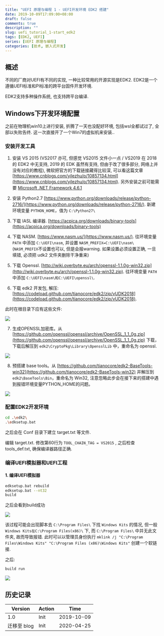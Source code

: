 ```yaml
---
title: "UEFI 原理与编程 1 - UEFI开发环境 EDK2 搭建"
date: 2019-10-09T17:09:00+08:00
draft: false
comments: true
description: ""
slug: uefi_tutorial_1-start_edk2
tags: [EDK2, UEFI]
series: [UEFI 原理与编程]
categories: [技术, 嵌入式开发]
---
```


## 概述

不同的厂商对UEFI有不同的实现, 一种比较常用的开源实现是EDK2. EDK2是一个遵循UEFI标准和PI标准的跨平台固件开发环境.
 

EDK2支持多种操作系统, 也支持跨平台编译.
 

## Windows下开发环境配置
 

之前在物理机win10上进行安装, 折腾了一天也没配好环境, 包括wsl全都试过了, 全部以失败告终. 这一次直接开了一个Win7的虚拟机来安装..

 

### 安装开发工具

1. 安装 VS 2015 (VS2017 亦可, 但感觉 VS2015 文件小一点 / VS2019 在 2018 的 EDK2 中无支持, 2019 的 EDK 虽然有支持, 但由于改了很多部分, 网络上并没有对应的教程), 微软把官方的下载链接藏得比较深, 可以看这篇文章 [https://www.cnblogs.com/yilezhu/p/10857134.html](https://www.cnblogs.com/yilezhu/p/10857134.html). 另外安装之前可能需要 [Microsoft .NET Framework 4.6.1](https://www.microsoft.com/zh-CN/download/details.aspx?id=49982)

2. 安装 Python2.7 [https://www.python.org/downloads/release/python-2716/](https://www.python.org/downloads/release/python-2716/). 新建环境变量 `PYTHON_HOME`，值为 `C:\Python27\`

3. 下载 IASL 编译器. [https://acpica.org/downloads/binary-tools](https://acpica.org/downloads/binary-tools)

4. 下载 NASM. [https://www.nasm.us/](https://www.nasm.us/). 往环境变量 `PATH` 中添加 `C:\UEFI\nasm`, 并设置 `NASM_PREFIX=C:\UEFI\nasm\` (`NASM_PREFIX`不设置也可以, 但是会报warning. 如果设置必须设置正确, 一旦填错, 必须把 udk2 文件夹删除干净重来)

5. 下载 Openssl. [http://wiki.overbyte.eu/arch/openssl-1.1.0g-win32.zip](http://wiki.overbyte.eu/arch/openssl-1.1.0g-win32.zip). 往环境变量 `PATH` 中添加 `C:\UEFI\nasm\和C:\UEFI\openssl\`.

6. 下载 edk2 开发包, 解压: [https://codeload.github.com/tianocore/edk2/zip/vUDK2018](https://codeload.github.com/tianocore/edk2/zip/vUDK2018).

此时在根目录下应有这些文件:

![](../img/2019/10/09/uefi1_1.png)

7. 生成OPENSSL加密库。从 [https://github.com/openssl/openssl/archive/OpenSSL_1_1_0g.zip](https://github.com/openssl/openssl/archive/OpenSSL_1_1_0g.zip) 下载，下载后解压到 `edk2\CryptoPkg\Library\OpensslLib` 中，重命名为 openssl.

![](../img/2019/10/09/uefi1_2.png)

8. 预搭建 base tools。从 [https://github.com/tianocore/edk2-BaseTools-win32](https://github.com/tianocore/edk2-BaseTools-win32) 并解压到 `edk2\BaseTools\Bin`，重命名为 Win32, 注意忽略此步会在接下来的搭建中遇到报错环境变量PYTHON_HOME的问题。

![](../img/2019/10/09/uefi1_3.png)

### 配置EDK2开发环境

```sh
cd .\edk2\
.\edksetup.bat
```

之后会在 Conf 目录下建立 target.txt 等文件.

编辑 target.txt. 修改第60行为 `TOOL_CHAIN_TAG = VS2015` , 之后检查 tools_def.txt, 确保编译器路径正确.

### 编译UEFI模拟器和UEFI工程

#### 1. 编译UEFI模拟器

```sh
edksetup.bat rebuild
edksetup.bat --nt32
build
```

之后会看到build成功

![](../img/2019/10/09/uefi1_4.png)


 该过程可能会出现脚本去 `C:\Program Files\` 下找 `Windows Kits` 的情况, 但一般 `Windows Kits在C:\Program Files(x86)\` 下, 而 `C:\Program Files\` 中并无此文件夹, 故而导致报错. 此时可以以管理员身份执行 `mklink /j "C:\Program Files\Windows Kits" "C:\Program Files (x86)\Windows Kits"` 创建一个软链接.

之后:

```sh
build run
```
![](../img/2019/10/09/uefi1_4.png)


## 历史记录

| Version | Action   | Time        |
| ------- | -------- | ----------- |
| 1.0     | Init     | 2019-10-09  |
| 迁移至 blog     | Init     | 2020-04-25  |